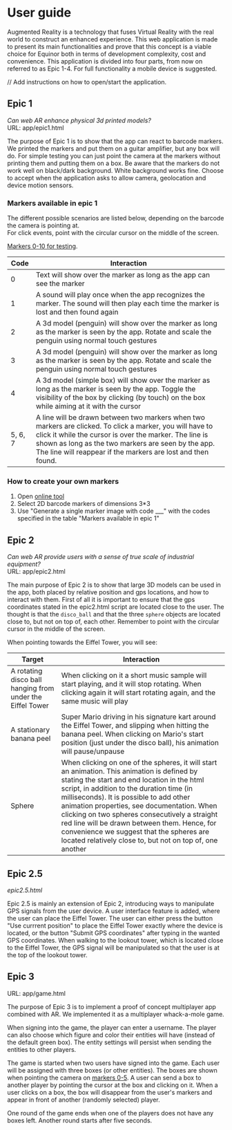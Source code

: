 # User guide

Augmented Reality is a technology that fuses Virtual Reality with the real world to construct an enhanced experience. This web application is made to present its main functionalities and prove that this concept is a viable choice for Equinor both in terms of development complexity, cost and convenience. This application is divided into four parts, from now on referred to as Epic 1-4. For full functionality a mobile device is suggested.

// Add instructions on how to open/start the application.

## Epic 1

_Can web AR enhance physical 3d printed models?_  
URL: app/epic1.html

The purpose of Epic 1 is to show that the app can react to barcode markers.  
We printed the markers and put them on a guitar amplifier, but any box will do. For simple testing you can just point the camera at the markers without printing them and putting them on a box. Be aware that the markers do not work well on black/dark background. White background works fine. Choose to accept when the application asks to allow camera, geolocation and device motion sensors.

### Markers available in epic 1
 
The different possible scenarios are listed below, depending on the barcode the camera is pointing at.  
For click events, point with the circular cursor on the middle of the screen.

[Markers 0-10 for testing](markers0-10.png).

| Code | Interaction |
| ---- | ------ |
| 0 | Text will show over the marker as long as the app can see the marker |
| 1 | A sound will play once when the app recognizes the marker. The sound will then play each time the marker is lost and then found again |
| 2 | A 3d model (penguin) will show over the marker as long as the marker is seen by the app. Rotate and scale the penguin using normal touch gestures |
| 3 | A 3d model (penguin) will show over the marker as long as the marker is seen by the app. Rotate and scale the penguin using normal touch gestures |
| 4 | A 3d model (simple box) will show over the marker as long as the marker is seen by the app. Toggle the visibility of the box by clicking (by touch) on the box while aiming at it with the cursor |
| 5, 6, 7 | A line will be drawn between two markers when two markers are clicked. To click a marker, you will have to click it while the cursor is over the marker. The line is shown as long as the two markers are seen by the app. The line will reappear if the markers are lost and then found. |

### How to create your own markers
1. Open [online tool](https://au.gmented.com/app/marker/marker.php)
1. Select 2D barcode markers of dimensions 3*3
1. Use "Generate a single marker image with code ___" with the codes specified in the table "Markers available in epic 1"


## Epic 2

_Can web AR provide users with a sense of true scale of industrial equipment?_  
URL: app/epic2.html

The main purpose of Epic 2 is to show that large 3D models can be used in the app, both placed by relative position and gps locations, and how to interact with them. First of all it is important to ensure that the gps coordinates stated in the epic2.html script are located close to the user. The thought is that the `disco_ball` and that the three `sphere` objects are located close to, but not on top of, each other. Remember to point with the circular cursor in the middle of the screen.

When pointing towards the Eiffel Tower, you will see:

| Target | Interaction |
| ------ | ----------- |
| A rotating disco ball hanging from under the Eiffel Tower | When clicking on it a short music sample will start playing, and it will stop rotating. When clicking again it will start rotating again, and the same music will play |
| A stationary banana peel | Super Mario driving in his signature kart around the Eiffel Tower, and slipping when hitting the banana peel. When clicking on Mario's start position (just under the disco ball), his animation will pause/unpause |
| Sphere | When clicking on one of the spheres, it will start an animation. This animation is defined by stating the start and end location in the html script, in addition to the duration time (in milliseconds). It is possible to add other animation properties, see documentation. When clicking on two spheres consecutively a straight red line will be drawn between them. Hence, for convenience we suggest that the spheres are located relatively close to, but not on top of, one another |


## Epic 2.5

*epic2.5.html*

Epic 2.5 is mainly an extension of Epic 2, introducing ways to manipulate GPS signals from the user device. A user interface feature is added, where the user can place the Eiffel Tower. The user can either press the button "Use currrent position" to place the Eiffel Tower exactly where the device is located, or the button "Submit GPS coordinates" after typing in the wanted GPS coordinates. When walking to the lookout tower, which is located close to the Eiffel Tower, the GPS signal will be manipulated so that the user is at the top of the lookout tower.


## Epic 3

URL: app/game.html

The purpose of Epic 3 is to implement a proof of concept multiplayer app combined with AR. We implemented it as a multiplayer whack-a-mole game.

When signing into the game, the player can enter a username. The player can also choose which figure and color their entities will have (instead of the default green box). The entity settings will persist when sending the entities to other players.


The game is started when two users have signed into the game. Each user will be assigned with three boxes (or other entities). The boxes are shown when pointing the camera on [markers 0-5](markers0-5.png). A user can send a box to another player by pointing the cursor at the box and clicking on it. When a user clicks on a box, the box will disappear from the user's markers and appear in front of another (randomly selected) player.

One round of the game ends when one of the players does not have any boxes left. Another round starts after five seconds.